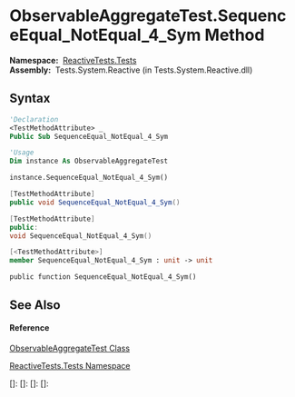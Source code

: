 # ObservableAggregateTest.SequenceEqual\_NotEqual\_4\_Sym Method

**Namespace:**  [ReactiveTests.Tests](ReactiveTests.Tests\ReactiveTests.Tests.md)  
**Assembly:**  Tests.System.Reactive (in Tests.System.Reactive.dll)

## Syntax

```vb
'Declaration
<TestMethodAttribute> _
Public Sub SequenceEqual_NotEqual_4_Sym
```

```vb
'Usage
Dim instance As ObservableAggregateTest

instance.SequenceEqual_NotEqual_4_Sym()
```

```csharp
[TestMethodAttribute]
public void SequenceEqual_NotEqual_4_Sym()
```

```c++
[TestMethodAttribute]
public:
void SequenceEqual_NotEqual_4_Sym()
```

```fsharp
[<TestMethodAttribute>]
member SequenceEqual_NotEqual_4_Sym : unit -> unit 
```

```jscript
public function SequenceEqual_NotEqual_4_Sym()
```

## See Also

#### Reference

[ObservableAggregateTest Class](ObservableAggregateTest\ObservableAggregateTest.md)

[ReactiveTests.Tests Namespace](ReactiveTests.Tests\ReactiveTests.Tests.md)

[]: 
[]: 
[]: 
[]: 